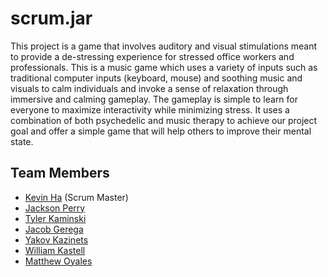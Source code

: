 # scrum.jar
This project is a game that involves auditory and visual stimulations meant to provide a de-stressing experience for stressed office workers and professionals.
This is a music game which uses a variety of inputs such as traditional computer inputs (keyboard, mouse) and soothing music and visuals to calm individuals and invoke a sense of relaxation through immersive  and calming gameplay.
The gameplay is simple to learn for everyone to maximize interactivity while minimizing stress. It uses a combination of both psychedelic and music therapy to achieve our project goal and offer a simple game that will help others to improve their mental state.

## Team Members
- [Kevin Ha](https://github.com/KevinHa48) (Scrum Master)
- [Jackson Perry](https://github.com/jackperry2187)
- [Tyler Kaminski](https://github.com/durcor)
- [Jacob Gerega](https://github.com/jgerega107)
- [Yakov Kazinets](https://github.com/yakovkazinets)
- [William Kastell](https://github.com/liamsusername)
- [Matthew Oyales](https://github.com/moyales)
